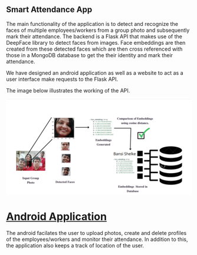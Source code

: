 ## Smart Attendance App

The main functionality of the application is to detect and recognize the faces of multiple employees/workers from a group photo and subsequently mark their attendance. The backend is a Flask API that makes use of the DeepFace library to detect faces from images. Face embeddings are then created from these detected faces which are then cross referenced with those in a MongoDB database to get the their identity and mark their attendance.

We have designed an android application as well as a website to act as a user interface make requests to the Flask API.

The image below illustrates the working of the API.

![Screenshot](illustration.png)

# [Android Application](https://github.com/shirbhate2002/sih-2022)

The android facilates the user to upload photos, create and delete profiles of the employees/workers and monitor their attendance. In addition to this, the application also keeps a track of location of the user.



